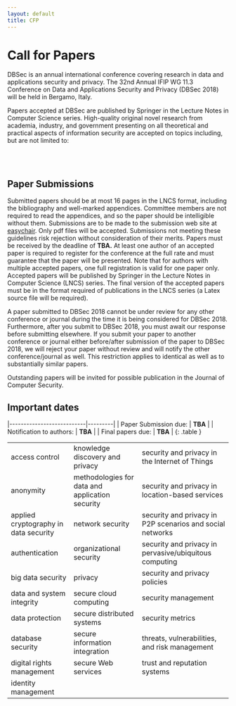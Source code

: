 ```yaml
---
layout: default
title: CFP
---
```


# Call for Papers

DBSec is an annual international conference covering research in data and applications security and privacy.
The 32nd Annual IFIP WG 11.3 Conference on Data and Applications Security and Privacy (DBSec 2018) will be held in Bergamo, Italy.

Papers accepted at DBSec are published by Springer in the Lecture Notes in Computer Science series.
High-quality original novel research from academia, industry, and government presenting on all theoretical and practical aspects of information security are accepted on topics including, but are not limited to:

<br/><br/>

<table width="100%">
   <tbody>
      <tr>
         <td>access control</td>
         <td>knowledge discovery and privacy</td>
         <td>security and privacy in the Internet of Things</td>
      </tr>
      <tr>
         <td>anonymity</td>
         <td>methodologies for data and application security</td>
         <td>security and privacy in location-based services</td>
      </tr>
      <tr>
         <td>applied cryptography in data security</td>
         <td>network security</td>
         <td>security and privacy in P2P scenarios and social networks</td>
      </tr>
      <tr>
         <td>authentication</td>
         <td>organizational security</td>
         <td>security and privacy in pervasive/ubiquitous computing</td>
      </tr>
      <tr>
         <td>big data security</td>
         <td>privacy</td>
         <td>security and privacy policies</td>
         </tr><tr>
         <td>data and system integrity</td>
         <td>secure cloud computing</td>
         <td>security management</td>
      </tr>
      <tr>
         <td>data protection</td>
         <td>secure distributed systems</td>
         <td>security metrics</td>
      </tr>
      <tr>
         <td>database security</td>
         <td>secure information integration</td>
         <td>threats, vulnerabilities, and risk management</td>
      </tr>
      <tr>
         <td>digital rights management</td>
         <td>secure Web services</td>
         <td>trust and reputation systems</td>
      </tr>
      <tr>
         <td>identity management</td>


## Paper Submissions

Submitted papers should be at most 16 pages in the LNCS format<!--(author
instructions can be found [here](/authors))-->, including the bibliography and well-marked
appendices. Committee members are not required to read the appendices, and so
the paper should be intelligible without them. Submissions are to be made to
the submission web site at [easychair](http://www.easychair.org). Only pdf files will be
accepted. Submissions not meeting these guidelines risk rejection without
consideration of their merits. Papers must be received by the deadline of
**TBA.**
At least one author of an accepted
paper is required to register for the conference at the full rate and must
guarantee that the paper will be presented. Note that for authors with multiple
accepted papers, one full registration is valid for one paper only. Accepted
papers will be published by Springer in the Lecture Notes in Computer Science
(LNCS) series. The final version of the accepted papers must be in the format
required of publications in the LNCS series (a Latex source file will be
required).

A paper submitted to DBSec 2018 cannot be under review for any
other conference or journal during the time it is being considered for DBSec 2018.
Furthermore, after you submit to DBSec 2018, you must await our response
before submitting elsewhere. If you submit your paper to another conference or
journal either before/after submission of the paper to DBSec 2018, we will
reject your paper without review and will notify the other conference/journal
as well. This restriction applies to identical as well as to substantially
similar papers.
<br>

Outstanding papers will be invited for possible publication in the Journal of
Computer Security. 


## Important dates

|---------------------------|---------|
| Paper Submission due:     | **TBA** |
| Notification to authors:  | **TBA** |
| Final papers due:         | **TBA** |
{: .table }

